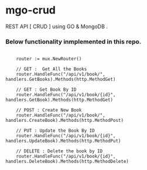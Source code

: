 # mgo-crud
REST API [ CRUD ] using GO &amp; MongoDB .
### Below functionality inmplemented in this repo.

```

	router := mux.NewRouter()

	// GET :  Get All the Books
	router.HandleFunc("/api/v1/book/", handlers.GetBooks).Methods(http.MethodGet)

	// GET : Get Book By ID
	router.HandleFunc("/api/v1/book/{id}", handlers.GetBook).Methods(http.MethodGet)

	// POST : Create New Book
	router.HandleFunc("/api/v1/book/", handlers.CreateBook).Methods(http.MethodPost)

	// PUT : Update the Book By ID
	router.HandleFunc("/api/v1/book/{id}", handlers.UpdateBook).Methods(http.MethodPut)

	// DELETE : Delete the book by ID
	router.HandleFunc("/api/v1/book/{id}", handlers.DeleteBook).Methods(http.MethodDelete)
 
 ```

